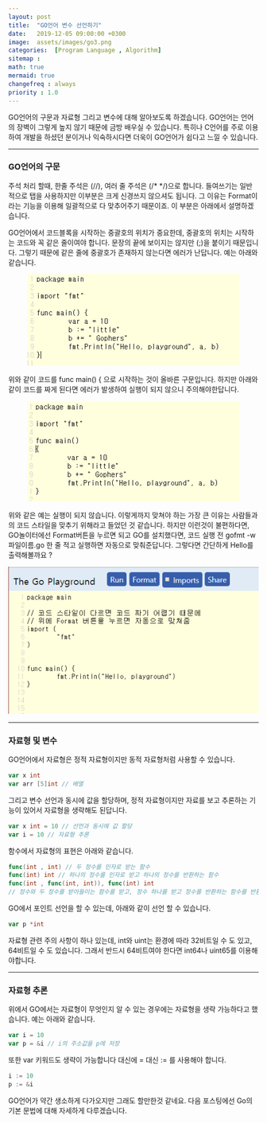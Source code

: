 ```yaml
---
layout: post
title:  "GO언어 변수 선언하기"
date:   2019-12-05 09:00:00 +0300
image:  assets/images/go3.png
categories:  [Program Language , Algorithm]
sitemap :
math: true
mermaid: true
changefreq : always
priority : 1.0
---
```



GO언어의 구문과 자료형 그리고 변수에 대해 알아보도록 하겠습니다. GO언어는 언어의 장벽이 그렇게 높지 않기 때문에 금방 배우실 수 있습니다. 특히나 C언어를 주로 이용하여 개발을 하셨던 분이거나 익숙하시다면 더욱이 GO언어가 쉽다고 느낄 수 있습니다.  

-------

### GO언어의 구문  

주석 처리 할때, 한줄 주석은 (//), 여러 줄 주석은 (/* */)으로 합니다. 들여쓰기는 일반적으로 탭을 사용하지만 이부분은 크게 신경쓰지 않으셔도 됩니다. 그 이유는 Format이라는 기능을 이용해 일괄적으로 다 맞추어주기 때문이죠. 이 부분은 아래에서 설명하겠습니다.    

GO언어에서 코드블록을 시작하는 중괄호의 위치가 중요한데, 중괄호의 위치는 시작하는 코드와 꼭 같은 줄이여야 합니다. 문장의 끝에 보이지는 않지만 (;)을 붙이기 때문입니다. 그렇기 때문에 같은 줄에 중괄호가 존재하지 않는다면 에러가 난답니다. 예는 아래와 같습니다.  


<center><img src="../assets//images/go3.png" ></center>  


위와 같이 코드를 func main() { 으로 시작하는 것이 올바른 구문입니다. 하지만 아래와 같이 코드를 짜게 된다면 에러가 발생하여 실행이 되지 않으니 주의해야한답니다.  


<center><img src="../assets//images/go4.png" ></center>  


위와 같은 예는 실행이 되지 않습니다. 이렇게까지 맞쳐야 하는 가장 큰 이유는 사람들과의 코드 스타일을 맞추기 위해라고 들었던 것 같습니다. 하지만 이런것이 불편하다면, GO놀이터에선 Format버튼을 누르면 되고 GO를 설치했다면, 코드 실행 전 gofmt -w 파일이름.go 한 줄 적고 실행하면 자동으로 맞춰준답니다. 그렇다면 간단하게 Hello를 출력해볼까요 ? 


<center><img src="../assets//images/go5.png" ></center>  



-------


### 자료형 및 변수  

GO언어에서 자료형은 정적 자료형이지만 동적 자료형처럼 사용할 수 있습니다. 

```go
var x int 
var arr [5]int // 배열  
```

그리고 변수 선언과 동시에 값을 할당하며, 정적 자료형이지만 자료를 보고 추론하는 기능이 있어서 자료형을 생략해도 된답니다.  

```go
var x int = 10 // 선언과 동시에 값 할당 
var i = 10 // 자료형 추론
```

함수에서 자료형의 표현은 아래와 같습니다.  

```go
func(int , int) // 두 정수를 인자로 받는 함수
func(int) int // 하나의 정수를 인자로 받고 하나의 정수를 반환하는 함수 
func(int , func(int, int)), func(int) int 
// 정수와 두 정수를 받아들이는 함수를 받고, 정수 하나를 받고 정수를 반환하는 함수를 반환 
```

GO에서 포인트 선언을 할 수 있는데, 아래와 같이 선언 할 수 있습니다.  

```go
var p *int
``` 

자료형 관련 주의 사항이 하나 있는데, int와 uint는 환경에 따라 32비트일 수 도 있고, 64비트일 수 도 있습니다. 그래서 반드시 64비트여야 한다면 int64나 uint65를 이용해야합니다.  

-------

### 자료형 추론  

위에서 GO에서는 자료형이 무엇인지 알 수 있는 경우에는 자료형을 생략 가능하다고 했습니다. 예는 아래와 같습니다.  

```go
var i = 10
var p = &i // i의 주소값을 p에 저장 
```

또한 var 키워드도 생략이 가능합니다 대신에 = 대신 := 를 사용해야 합니다. 

```go 
i := 10 
p := &i
```


GO언어가 약간 생소하게 다가오지만 그래도 할만한것 같네요.
다음 포스팅에선 Go의 기본 문법에 대해 자세하게 다루겠습니다.


